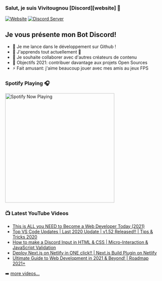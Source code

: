### Salut, je suis Vivitougnou [Discord][website] 👋

[![Website](https://media.discordapp.net/attachments/440052258172960768/792510905371459624/unknown.png)](https://discord.bio/p/vivitougnou)
[![Discord Server](https://media.discordapp.net/attachments/440052258172960768/792511613366042644/unknown.png)](https://discord.gg/s9tHHEY9vr)

## Je vous présente mon Bot Discord!

- 🔭 Je me lance dans le développement sur Github !
- 🌱 J'apprends tout actuellement 🤣
- 👯 Je souhaite collaborer avec d'autres créateurs de contenu
- 🥅 Objectifs 2021: contribuer davantage aux projets Open Sources
- ⚡ Fait amusant: j'aime beaucoup jouer avec mes amis au jeux FPS

### Spotify Playing 🎧

[<img src="https://discord-bot-indol.vercel.app/api/spotify-playing" alt="Spotify Now Playing" width="350" />](https://open.spotify.com/user/a3726364fa9c4f1aa0489fbe898cb6d5)


### 📺 Latest YouTube Videos

<!-- YOUTUBE:START -->
- [This is ALL you NEED to Become a Web Developer Today (2021)](https://www.youtube.com/watch?v=LTwFX-hitQo)
- [Top VS Code Updates | Last 2020 Update | v1.52 Released!! | Tips & Tricks 2020](https://www.youtube.com/watch?v=dgOu1Y9xl5k)
- [How to make a Discord Input in HTML & CSS | Micro-Interaction & JavaScript Validation](https://www.youtube.com/watch?v=3tG1jUQbuSI)
- [Deploy Next.js on Netlify in ONE click!! | Next.js Build Plugin on Netlify](https://www.youtube.com/watch?v=NhWCEdja9W4)
- [Ultimate Guide to Web Development in 2021 & Beyond! | Roadmap 2021+](https://www.youtube.com/watch?v=7k7ETzqOxn8)
<!-- YOUTUBE:END -->

➡️ [more videos...](https://youtube.com/codestackr)

